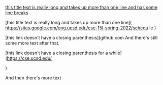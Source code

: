 [this title text is really long and takes up more than
one line
and has some line breaks](
https://www.twitter.com
)

[this title text is really long and takes up more than
one line](
https://sites.google.com/eng.ucsd.edu/cse-15l-spring-2022/schedu
le
)


[this link doesn't have a closing parenthesis](github.com
And there's still some more text after that.

[this link doesn't have a closing parenthesis for a
while](https://cse.ucsd.edu/


)

And then there's more text